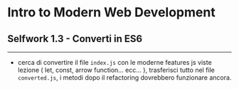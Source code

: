 # Intro to Modern Web Development

## Selfwork 1.3 - Converti in ES6

---

* cerca di convertire il file `index.js` con le moderne features js viste lezione ( let, const, arrow function… ecc… ), trasferisci tutto nel file `converted.js`, i metodi dopo il refactoring dovrebbero funzionare ancora.